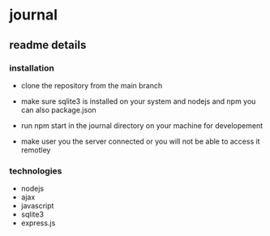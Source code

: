 # journal
## readme details
### installation

- clone the repository from the main branch

- make sure sqlite3 is 
installed on your system  and nodejs and npm you can also package.json
- run npm start in the journal directory on your machine for developement
- make user you the server connected or you will not be able to access it remotley
### technologies
- nodejs
- ajax
- javascript
- sqlite3
- express.js

